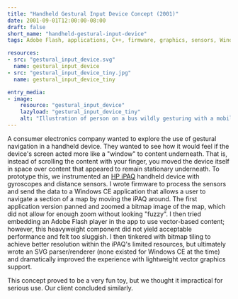 ```yaml
---
title: "Handheld Gestural Input Device Concept (2001)"
date: 2001-09-01T12:00:00-08:00
draft: false
short_name: "handheld-gestural-input-device"
tags: Adobe Flash, applications, C++, firmware, graphics, sensors, Windows CE

resources:
- src: "gestural_input_device.svg"
  name: gestural_input_device
- src: "gestural_input_device_tiny.jpg"
  name: gestural_input_device_tiny

entry_media:
- image:
    resource: "gestural_input_device"
    lazyload: "gestural_input_device_tiny"
    alt: "Illustration of person on a bus wildly gesturing with a mobile device--to the dismay of other passengers"
---
```

A consumer electronics company wanted to explore the use of gestural navigation in a handheld device. They wanted to see how it would feel if the device's screen acted more like a "window" to content underneath. That is, instead of scrolling the content with your finger, you moved the device itself in space over content that appeared to remain stationary underneath. To prototype this, we instrumented an [HP iPAQ](https://en.wikipedia.org/wiki/IPAQ) handheld device with gyroscopes and distance sensors. I wrote firmware to process the sensors and send the data to a Windows CE application that allows a user to navigate a section of a map by moving the iPAQ around. The first application version panned and zoomed a bitmap image of the map, which did not allow for enough zoom without looking "fuzzy". I then tried embedding an Adobe Flash player in the app to use vector-based content; however, this heavyweight component did not yield acceptable performance and felt too sluggish. I then tinkered with bitmap tiling to achieve better resolution within the iPAQ's limited resources, but ultimately wrote an SVG parser/renderer (none existed for Windows CE at the time) and dramatically improved the experience with lightweight vector graphics support.

This concept proved to be a very fun toy, but we thought it impractical for serious use. Our client concluded similarly.
